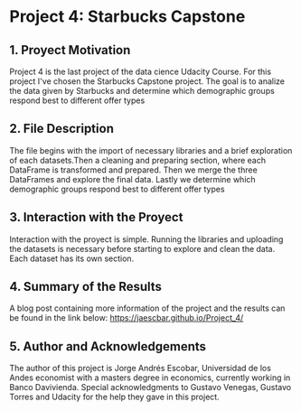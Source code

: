 # Project 4: Starbucks Capstone


## 1. Proyect Motivation

  Project 4 is the last project of the data cience Udacity Course. For this project I've chosen the Starbucks Capstone project. The goal is to analize the 
  data given by Starbucks and determine which demographic groups respond best to different offer types

## 2. File Description

  The file begins with the import of necessary libraries and a brief exploration of each datasets.Then a cleaning and preparing section, where each DataFrame 
  is transformed and prepared. Then we merge the three DataFrames and explore the final data. Lastly we determine  which demographic groups respond best to 
  different offer types 


## 3. Interaction with the Proyect

  Interaction with the proyect is simple. Running the libraries and uploading the datasets is necessary before starting to explore and clean the data. Each dataset
  has its own section.

## 4. Summary of the Results

  A blog post containing more information of the project and the results can be found in the link below:
  https://jaescbar.github.io/Project_4/


## 5. Author and Acknowledgements

  The author of this project is Jorge Andrés Escobar, Universidad de los Andes economist with a masters degree in economics, currently working in Banco Davivienda.
  Special acknowledgments to Gustavo Venegas, Gustavo Torres and Udacity for the help they gave in this project.
